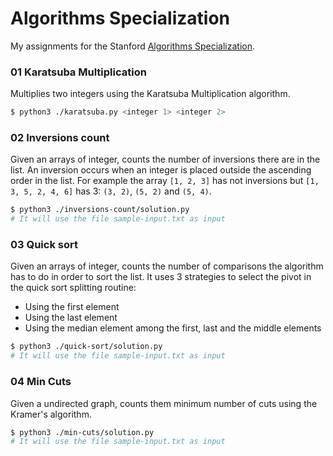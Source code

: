 # Algorithms Specialization

My assignments for the Stanford [Algorithms Specialization](https://www.coursera.org/specializations/algorithms).

### 01 Karatsuba Multiplication

Multiplies two integers using the Karatsuba Multiplication algorithm.

```sh
$ python3 ./karatsuba.py <integer 1> <integer 2>
```

### 02 Inversions count

Given an arrays of integer, counts the number of inversions there are in the list. An inversion occurs when an integer is placed outside the ascending order in the list. For example the array `[1, 2, 3]` has not inversions but `[1, 3, 5, 2, 4, 6]` has 3: `(3, 2)`, `(5, 2)` and `(5, 4)`.

```sh
$ python3 ./inversions-count/solution.py
# It will use the file sample-input.txt as input
```

### 03 Quick sort

Given an arrays of integer, counts the number of comparisons the algorithm has to do in order to sort the list. It uses 3 strategies to select the pivot in the quick sort splitting routine:

* Using the first element
* Using the last element
* Using the median element among the first, last and the middle elements

```sh
$ python3 ./quick-sort/solution.py
# It will use the file sample-input.txt as input
```

### 04 Min Cuts

Given a undirected graph, counts them minimum number of cuts using the Kramer's algorithm.

```sh
$ python3 ./min-cuts/solution.py
# It will use the file sample-input.txt as input
```
